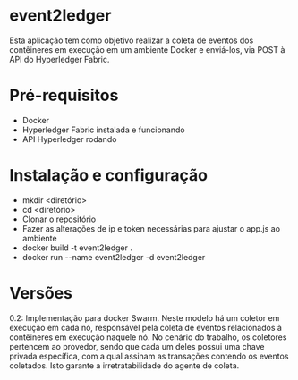 # event2ledger
Esta aplicação tem como objetivo realizar a coleta de eventos dos contêineres em execução em um ambiente Docker e enviá-los, via POST à API do Hyperledger Fabric.

# Pré-requisitos
- Docker
- Hyperledger Fabric instalada e funcionando
- API Hyperledger rodando

# Instalação e configuração
- mkdir <diretório>
- cd <diretório>
- Clonar o repositório
- Fazer as alterações de ip e token necessárias para ajustar o app.js ao ambiente
- docker build -t event2ledger .
- docker run --name event2ledger -d event2ledger

# Versões
0.2: Implementação para docker Swarm. Neste modelo há um coletor em execução em cada nó, responsável pela coleta de eventos relacionados à contêineres em execução naquele nó. No cenário do trabalho, os coletores pertencem ao provedor, sendo que cada um deles possui uma chave privada específica, com a qual assinam as transações contendo os eventos coletados. Isto garante a irretratabilidade do agente de coleta.
